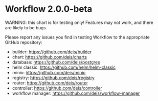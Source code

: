 # Workflow 2.0.0-beta

WARNING: this chart is for testing only! Features may not work, and there are likely to be bugs.

Please report any issues you find in testing Workflow to the appropriate GitHub repository:
- builder: https://github.com/deis/builder
- chart: https://github.com/deis/charts
- database: https://github.com/deis/postgres
- helm classic: https://github.com/helm/helm-classic
- minio: https://github.com/deis/minio
- registry: https://github.com/deis/registry
- router: https://github.com/deis/router
- controller: https://github.com/deis/controller
- workflow manager: https://github.com/deis/workflow-manager
